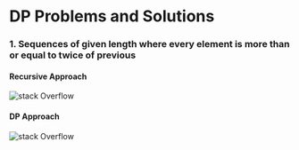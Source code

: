 # DP Problems and Solutions

### 1. Sequences of given length where every element is more than or equal to twice of previous

#### Recursive Approach
![stack Overflow](http://lmsotfy.com/so.png)

#### DP Approach
![stack Overflow](http://lmsotfy.com/so.png)
